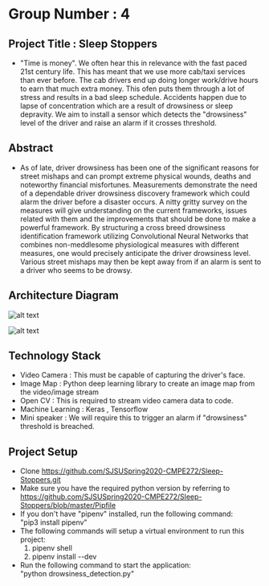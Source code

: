 # Group Number : 4

## Project Title : Sleep Stoppers
  -   "Time is money". We often hear this in relevance with the fast paced 21st century life. This has meant
      that we use more cab/taxi services than ever before. The cab drivers end up doing longer work/drive hours to earn
      that much extra money. This ofen puts them through a lot of stress and results in a bad sleep schedule. Accidents
      happen due to lapse of concentration which are a result of drowsiness or sleep depravity. We aim to install a sensor
      which detects the "drowsiness" level of the driver and raise an alarm if it crosses threshold.

## Abstract
  - As of late, driver drowsiness has been one of the significant reasons for street mishaps and can prompt extreme physical wounds, deaths and noteworthy financial misfortunes. Measurements demonstrate the need of a dependable driver drowsiness discovery framework which could alarm the driver before a disaster occurs. A nitty gritty survey on the measures will give understanding on the current frameworks, issues related with them and the improvements that should be done to make a powerful framework. By structuring a cross breed drowsiness identification framework utilizing Convolutional Neural Networks that combines non-meddlesome physiological measures with different measures, one would precisely anticipate the driver drowsiness level. Various street mishaps may then be kept away from if an alarm is sent to a driver who seems to be drowsy.
      
## Architecture Diagram
![alt text](https://github.com/SJSUSpring2020-CMPE272/Sleep-Stoppers/blob/master/Sleep_Stoppers_Architecture.png "arch diag")

![alt text](https://github.com/akshay-sjsu-173/cmpe272-project/blob/master/Report%20Stuff/How-facial-recog-works.JPG "prof flow")
## Technology Stack
   - Video Camera : This must be capable of capturing the driver's face.
   - Image Map : Python deep learning library to create an image map from the video/image stream
   - Open CV : This is required to stream video camera data to code.
   - Machine Learning : Keras , Tensorflow
   - Mini speaker : We will require this to trigger an alarm if "drowsiness" threshold is breached.

## Project Setup
  - Clone https://github.com/SJSUSpring2020-CMPE272/Sleep-Stoppers.git
  - Make sure you have the required python version by referring to https://github.com/SJSUSpring2020-CMPE272/Sleep-Stoppers/blob/master/Pipfile
  - If you don't have "pipenv" installed, run the following command: <br>
    "pip3 install pipenv"
  - The following commands will setup a virtual environment to run this project: <br>
    1.  pipenv shell
    2.  pipenv install --dev
  - Run the following command to start the application: <br>
    "python drowsiness_detection.py"
